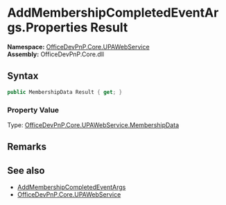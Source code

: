 # AddMembershipCompletedEventArgs.Properties Result
  

**Namespace:** [OfficeDevPnP.Core.UPAWebService](OfficeDevPnP.Core.UPAWebService.md)  
**Assembly:** OfficeDevPnP.Core.dll  
## Syntax
```C#
public MembershipData Result { get; }
```

### Property Value
Type: [OfficeDevPnP.Core.UPAWebService.MembershipData](OfficeDevPnP.Core.UPAWebService.MembershipData.md)  

## Remarks

  
## See also
- [AddMembershipCompletedEventArgs](OfficeDevPnP.Core.UPAWebService.AddMembershipCompletedEventArgs.md) 
- [OfficeDevPnP.Core.UPAWebService](OfficeDevPnP.Core.UPAWebService.md) 
